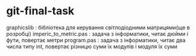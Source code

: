 # git-final-task

graphicslib : бібліотека для керування світлодіодними матрицями(ще в розробці)
imperic_to_metric.pas : задача з інформатики, читає дюйми і фути, повертає метри
program.pas : задача з інформатики, читає два числа типу int, повертає різницю суми їх модулів і модуля їх суми